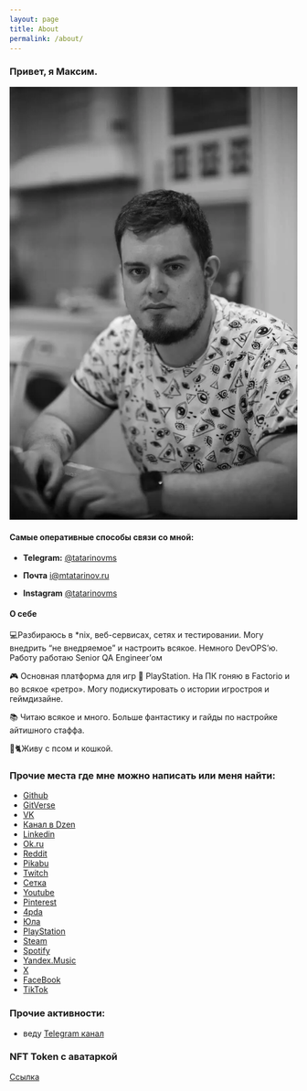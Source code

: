 ```yaml
---
layout: page
title: About
permalink: /about/
---
```

### Привет, я Максим.

![](https://raw.githubusercontent.com/tatarinovms/tatarinovms.github.io/master/images/posts/about/logo.webp)

#### Самые оперативные способы связи со мной:

- **Telegram:** [@tatarinovms](https://t.me/tatarinovms)

- **Почта** [i@mtatarinov.ru](mailto:i@mtatarinov.ru)

- **Instagram** [@tatarinovms](https://www.instagram.com/tatarinovms/)

#### О себе

💻Разбираюсь в *nix, веб-сервисах, сетях и тестировании. Могу внедрить “не внедряемое” и настроить всякое. Немного DevOPS’ю.
Работу работаю Senior QA Engineer’ом

🎮 Основная платформа для игр 🦫 PlayStation. На ПК гоняю в Factorio и во всякое «ретро».
Могу подискутировать о истории игростроя и геймдизайне.

📚 Читаю всякое и много. Больше фантастику и гайды по настройке айтишного стаффа.

🐶🐈Живу с псом и кошкой.

### Прочие места где мне можно написать или меня найти:

- [Github](https://github.com/tatarinovms)
- [GitVerse](https://gitverse.ru/tatarinovms)
- [VK](https://vk.com/tatarinovms)
- [Канал в Dzen](https://dzen.ru/beaverclan)
- [Linkedin](https://www.linkedin.com/in/tatarinovms/)
- [Ok.ru](https://ok.ru/tatarinovms)
- [Reddit](https://www.reddit.com/user/tatarinovms)
- [Pikabu](https://pikabu.ru/@tatarinovm)
- [Twitch](https://www.twitch.tv/tatarinovm)
- [Сетка](https://setka.ru/accounts/47791)
- [Youtube](https://www.youtube.com/c/MaximTatarinov)
- [Pinterest](http://pinterest.com/tatarinovms)
- [4pda](http://4pda.ru/forum/index.php?showuser=639002)
- [Юла](https://you.la/tatarinovms)
- [PlayStation](https://my.playstation.com/profile/tatarinovms)
- [Steam](https://steamcommunity.com/id/tatarinovms/)
- [Spotify](https://open.spotify.com/user/tatarinovms)
- [Yandex.Music](https://music.yandex.com/users/tatarinovm.s/playlists)
- [X](https://twitter.com/tatarinovms)
- [FaceBook](https://www.facebook.com/people/Maxim-S-Tatarinov/100001079016303/)
- [TikTok](https://tiktok.com/@tatarinovms)

### Прочие активности: 

- веду [Telegram канал](https://t.me/beaverclan)

### NFT Token с аватаркой

[Cсылка](https://getgems.io/nft/EQDk3hMmrybDuVdR95BTYEPljtB2onljvRwASxlhtNn7zwf3)
